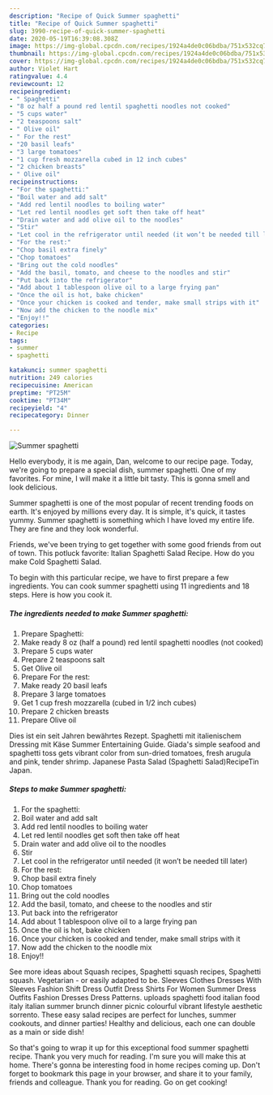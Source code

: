 ```yaml
---
description: "Recipe of Quick Summer spaghetti"
title: "Recipe of Quick Summer spaghetti"
slug: 3990-recipe-of-quick-summer-spaghetti
date: 2020-05-19T16:39:08.308Z
image: https://img-global.cpcdn.com/recipes/1924a4de0c06bdba/751x532cq70/summer-spaghetti-recipe-main-photo.jpg
thumbnail: https://img-global.cpcdn.com/recipes/1924a4de0c06bdba/751x532cq70/summer-spaghetti-recipe-main-photo.jpg
cover: https://img-global.cpcdn.com/recipes/1924a4de0c06bdba/751x532cq70/summer-spaghetti-recipe-main-photo.jpg
author: Violet Hart
ratingvalue: 4.4
reviewcount: 12
recipeingredient:
- " Spaghetti"
- "8 oz half a pound red lentil spaghetti noodles not cooked"
- "5 cups water"
- "2 teaspoons salt"
- " Olive oil"
- " For the rest"
- "20 basil leafs"
- "3 large tomatoes"
- "1 cup fresh mozzarella cubed in 12 inch cubes"
- "2 chicken breasts"
- " Olive oil"
recipeinstructions:
- "For the spaghetti:"
- "Boil water and add salt"
- "Add red lentil noodles to boiling water"
- "Let red lentil noodles get soft then take off heat"
- "Drain water and add olive oil to the noodles"
- "Stir"
- "Let cool in the refrigerator until needed (it won’t be needed till later)"
- "For the rest:"
- "Chop basil extra finely"
- "Chop tomatoes"
- "Bring out the cold noodles"
- "Add the basil, tomato, and cheese to the noodles and stir"
- "Put back into the refrigerator"
- "Add about 1 tablespoon olive oil to a large frying pan"
- "Once the oil is hot, bake chicken"
- "Once your chicken is cooked and tender, make small strips with it"
- "Now add the chicken to the noodle mix"
- "Enjoy!!"
categories:
- Recipe
tags:
- summer
- spaghetti

katakunci: summer spaghetti 
nutrition: 249 calories
recipecuisine: American
preptime: "PT25M"
cooktime: "PT34M"
recipeyield: "4"
recipecategory: Dinner

---
```



![Summer spaghetti](https://img-global.cpcdn.com/recipes/1924a4de0c06bdba/751x532cq70/summer-spaghetti-recipe-main-photo.jpg)

Hello everybody, it is me again, Dan, welcome to our recipe page. Today, we're going to prepare a special dish, summer spaghetti. One of my favorites. For mine, I will make it a little bit tasty. This is gonna smell and look delicious.

Summer spaghetti is one of the most popular of recent trending foods on earth. It's enjoyed by millions every day. It is simple, it's quick, it tastes yummy. Summer spaghetti is something which I have loved my entire life. They are fine and they look wonderful.

Friends, we&#39;ve been trying to get together with some good friends from out of town. This potluck favorite: Italian Spaghetti Salad Recipe. How do you make Cold Spaghetti Salad.


To begin with this particular recipe, we have to first prepare a few ingredients. You can cook summer spaghetti using 11 ingredients and 18 steps. Here is how you cook it.

<!--inarticleads1-->

##### The ingredients needed to make Summer spaghetti:

1. Prepare  Spaghetti:
1. Make ready 8 oz (half a pound) red lentil spaghetti noodles (not cooked)
1. Prepare 5 cups water
1. Prepare 2 teaspoons salt
1. Get  Olive oil
1. Prepare  For the rest:
1. Make ready 20 basil leafs
1. Prepare 3 large tomatoes
1. Get 1 cup fresh mozzarella (cubed in 1/2 inch cubes)
1. Prepare 2 chicken breasts
1. Prepare  Olive oil


Dies ist ein seit Jahren bewährtes Rezept. Spaghetti mit italienischem Dressing mit Käse Summer Entertaining Guide. Giada&#39;s simple seafood and spaghetti toss gets vibrant color from sun-dried tomatoes, fresh arugula and pink, tender shrimp. Japanese Pasta Salad (Spaghetti Salad)RecipeTin Japan. 

<!--inarticleads2-->

##### Steps to make Summer spaghetti:

1. For the spaghetti:
1. Boil water and add salt
1. Add red lentil noodles to boiling water
1. Let red lentil noodles get soft then take off heat
1. Drain water and add olive oil to the noodles
1. Stir
1. Let cool in the refrigerator until needed (it won’t be needed till later)
1. For the rest:
1. Chop basil extra finely
1. Chop tomatoes
1. Bring out the cold noodles
1. Add the basil, tomato, and cheese to the noodles and stir
1. Put back into the refrigerator
1. Add about 1 tablespoon olive oil to a large frying pan
1. Once the oil is hot, bake chicken
1. Once your chicken is cooked and tender, make small strips with it
1. Now add the chicken to the noodle mix
1. Enjoy!!


See more ideas about Squash recipes, Spaghetti squash recipes, Spaghetti squash. Vegetarian - or easily adapted to be. Sleeves Clothes Dresses With Sleeves Fashion Shift Dress Outfit Dress Shirts For Women Summer Dress Outfits Fashion Dresses Dress Patterns. uploads spaghetti food italian food italy italian summer brunch dinner picnic colourful vibrant lifestyle aesthetic sorrento. These easy salad recipes are perfect for lunches, summer cookouts, and dinner parties! Healthy and delicious, each one can double as a main or side dish! 

So that's going to wrap it up for this exceptional food summer spaghetti recipe. Thank you very much for reading. I'm sure you will make this at home. There's gonna be interesting food in home recipes coming up. Don't forget to bookmark this page in your browser, and share it to your family, friends and colleague. Thank you for reading. Go on get cooking!
